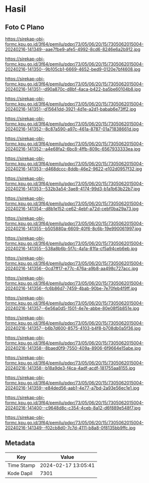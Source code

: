 # Hasil

## Foto C Plano

https://sirekap-obj-formc.kpu.go.id/3f64/pemilu/pdpr/73/05/06/20/15/7305062015004-20240216-141349--aae7fbe9-afe5-4992-8cd6-8246e6a2b912.jpg

https://sirekap-obj-formc.kpu.go.id/3f64/pemilu/pdpr/73/05/06/20/15/7305062015004-20240216-141350--9b105cb1-6669-4652-bed9-0120e7bf4608.jpg

https://sirekap-obj-formc.kpu.go.id/3f64/pemilu/pdpr/73/05/06/20/15/7305062015004-20240216-141351--d90a870c-d8bf-4aca-b422-ba5be60104b8.jpg

https://sirekap-obj-formc.kpu.go.id/3f64/pemilu/pdpr/73/05/06/20/15/7305062015004-20240216-141351--d15641dd-3921-4d1e-a2d1-babab6e73ff2.jpg

https://sirekap-obj-formc.kpu.go.id/3f64/pemilu/pdpr/73/05/06/20/15/7305062015004-20240216-141352--8c87a590-a97c-461a-8787-01a71838661d.jpg

https://sirekap-obj-formc.kpu.go.id/3f64/pemilu/pdpr/73/05/06/20/15/7305062015004-20240216-141352--a4e68fa2-6bc8-4ffb-809c-6567933333ea.jpg

https://sirekap-obj-formc.kpu.go.id/3f64/pemilu/pdpr/73/05/06/20/15/7305062015004-20240216-141353--d468dccc-8ddb-46e2-9622-e102d0957f32.jpg

https://sirekap-obj-formc.kpu.go.id/3f64/pemilu/pdpr/73/05/06/20/15/7305062015004-20240216-141353--532b3a54-3ae8-4174-99d3-b1a1b63b22b7.jpg

https://sirekap-obj-formc.kpu.go.id/3f64/pemilu/pdpr/73/05/06/20/15/7305062015004-20240216-141354--d8b1e152-ce62-4ebf-a72d-cebf0ba29a73.jpg

https://sirekap-obj-formc.kpu.go.id/3f64/pemilu/pdpr/73/05/06/20/15/7305062015004-20240216-141355--b505880a-6609-40f6-8c6b-19e990061997.jpg

https://sirekap-obj-formc.kpu.go.id/3f64/pemilu/pdpr/73/05/06/20/15/7305062015004-20240216-141355--538a8b6b-5f7c-4a1a-81fa-cf5a94ceb6eb.jpg

https://sirekap-obj-formc.kpu.go.id/3f64/pemilu/pdpr/73/05/06/20/15/7305062015004-20240216-141356--0cd7ff17-e77c-476a-a9b8-aa498c727acc.jpg

https://sirekap-obj-formc.kpu.go.id/3f64/pemilu/pdpr/73/05/06/20/15/7305062015004-20240216-141356--fc6b86d7-7459-4bab-90be-7e70feb4f9ff.jpg

https://sirekap-obj-formc.kpu.go.id/3f64/pemilu/pdpr/73/05/06/20/15/7305062015004-20240216-141357--6e56a0d5-1501-4e7e-abbe-80e08f5b851e.jpg

https://sirekap-obj-formc.kpu.go.id/3f64/pemilu/pdpr/73/05/06/20/15/7305062015004-20240216-141357--b6b7d600-8575-4103-b4f8-b708db0a5f36.jpg

https://sirekap-obj-formc.kpu.go.id/3f64/pemilu/pdpr/73/05/06/20/15/7305062015004-20240216-141358--8baed0f9-7550-409a-8906-6f9664e15abe.jpg

https://sirekap-obj-formc.kpu.go.id/3f64/pemilu/pdpr/73/05/06/20/15/7305062015004-20240216-141358--b18a9de3-f4ca-4adf-acdf-181755aa8155.jpg

https://sirekap-obj-formc.kpu.go.id/3f64/pemilu/pdpr/73/05/06/20/15/7305062015004-20240216-141359--e84ded56-aab1-4e77-a7bd-2a93e56ec1e1.jpg

https://sirekap-obj-formc.kpu.go.id/3f64/pemilu/pdpr/73/05/06/20/15/7305062015004-20240216-141400--c9648d8c-c354-4ceb-8a12-d6f889e548f7.jpg

https://sirekap-obj-formc.kpu.go.id/3f64/pemilu/pdpr/73/05/06/20/15/7305062015004-20240216-141349--f02cb8d0-7c7d-4111-b8a8-0f8135bb9ffc.jpg


## Metadata

| Key        | Value               |
| ---------- | ------------------- |
| Time Stamp | 2024-02-17 13:05:41 |
| Kode Dapil | 7301                |



